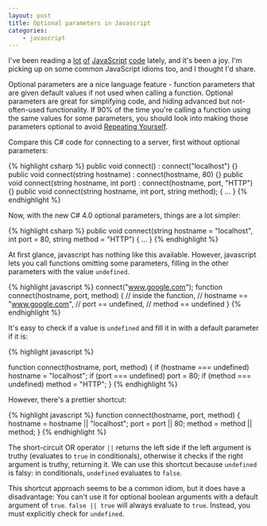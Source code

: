 ```yaml
---
layout: post
title: Optional parameters in Javascript
categories:
    - javascript
---
```

I've been reading a 
[lot](http://github.com/creationix/node-router/blob/master/node-router.js)
[of](http://github.com/ry/node_chat/blob/master/server.js)
[JavaScript](http://github.com/caludio/node.xmlrpc-c)
[code](http://github.com/driverdan/node-XMLHttpRequest/blob/master/XMLHttpRequest.js)
lately, and it's been a joy. I'm picking up on some common JavaScript idioms too, and I thought I'd share.

Optional parameters are a nice language feature - function parameters that are given default values if not used when calling a function. Optional parameters are great for simplifying code, and hiding advanced but not-often-used functionality. If 90% of the time you're calling a function using the same values for some parameters, you should look into making those parameters optional to avoid [Repeating Yourself](http://en.wikipedia.org/wiki/DRY).

Compare this C# code for connecting to a server, first without optional parameters:

{% highlight csharp %}
public void connect() : connect("localhost") {}
public void connect(string hostname) : connect(hostname, 80) {} 
public void connect(string hostname, int port) : connect(hostname, port, "HTTP") {}
public void connect(string hostname, int port, string method); { ... }
{% endhighlight %}

 Now, with the new C# 4.0 optional parameters, things are a lot simpler:

{% highlight csharp %}
public void connect(string hostname = "localhost", 
                    int port = 80, string method = "HTTP") { ... }
{% endhighlight %}

 At first glance, javascript has nothing like this available. However, javascript lets you call functions omitting some parameters, filling in the other parameters with the value `undefined`.

{% highlight javascript %}
connect("www.google.com");
function connect(hostname, port, method) {
     // inside the function, 
     // hostname == "www.google.com", 
     // port == undefined,
     // method == undefined 
}
{% endhighlight %}

 It's easy to check if a value is `undefined` and fill it in with a default parameter if it is:

{% highlight javascript %}

function connect(hostname, port, method) {
    if (hostname === undefined) hostname = "localhost";
    if (port === undefined) port = 80;
    if (method === undefined) method = "HTTP";
}
{% endhighlight %}

However, there's a prettier shortcut:

{% highlight javascript %}
function connect(hostname, port, method) {
    hostname = hostname || "localhost";
    port = port || 80;
    method = method || method;
}
{% endhighlight %}

The short-circuit OR operator `||` returns the left side if the left argument is truthy (evaluates to `true` in conditionals), otherwise it checks if the right argument is truthy, returning it. We can use this shortcut because `undefined` is falsy: in conditionals, `undefined` evaluates to `false`.

 This shortcut approach seems to be a common idiom, but it does have a disadvantage: You can't use it for optional boolean arguments with a default argument of `true`. `false || true` will always evaluate to `true`. Instead, you must explicitly check for `undefined`.
